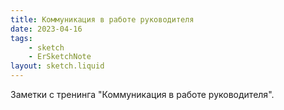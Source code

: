 ```yaml
---
title: Коммуникация в работе руководителя
date: 2023-04-16
tags:
    - sketch
    - ErSketchNote
layout: sketch.liquid
---
```


Заметки с тренинга "Коммуникация в работе руководителя".
